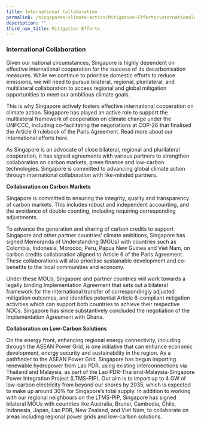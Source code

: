 ```yaml
---
title: International Collaboration
permalink: /singapores-climate-action/Mitigation-Efforts/internationalcollaboration/
description: ""
third_nav_title: Mitigation Efforts
---
```

### International Collaboration

Given our national circumstances, Singapore is highly dependent on effective international cooperation for the success of its decarbonisation measures. While we continue to prioritise domestic efforts to reduce emissions, we will need to pursue bilateral, regional, plurilateral, and multilateral collaboration to access regional and global mitigation opportunities to meet our ambitious climate goals.

This is why Singapore actively fosters effective international cooperation on climate action. Singapore has played an active role to support the multilateral framework of cooperation on climate change under the UNFCCC, including co-facilitating the negotiations at COP-26 that finalised the Article 6 rulebook of the Paris Agreement. Read more about our international efforts here.

As Singapore is an advocate of close bilateral, regional and plurilateral cooperation, it has signed agreements with various partners to strengthen collaboration on carbon markets, green finance and low-carbon technologies. Singapore is committed to advancing global climate action through international collaboration with like-minded partners.

**Collaboration on Carbon Markets**

Singapore is committed to ensuring the integrity, quality and transparency of carbon markets. This includes robust and independent accounting, and the avoidance of double counting, including requiring corresponding adjustments.

To advance the generation and sharing of carbon credits to support Singapore and other partner countries’ climate ambitions, Singapore has signed Memoranda of Understanding (MOUs) with countries such as Colombia, Indonesia, Morocco, Peru, Papua New Guinea and Viet Nam, on carbon credits collaboration aligned to Article 6 of the Paris Agreement. These collaborations will also prioritise sustainable development and co-benefits to the local communities and economy.

Under these MOUs, Singapore and partner countries will work towards a legally binding Implementation Agreement that sets out a bilateral framework for the international transfer of correspondingly adjusted mitigation outcomes, and identifies potential Article 6-compliant mitigation activities which can support both countries to achieve their respective NDCs. Singapore has since substantively concluded the negotiation of the Implementation Agreement with Ghana.

**Collaboration on Low-Carbon Solutions**

On the energy front, enhancing regional energy connectivity, including through the ASEAN Power Grid, is one initiative that can enhance economic development, energy security and sustainability in the region. As a pathfinder to the ASEAN Power Grid, Singapore has begun importing renewable hydropower from Lao PDR, using existing interconnections via Thailand and Malaysia, as part of the Lao PDR-Thailand-Malaysia-Singapore Power Integration Project (LTMS-PIP). Our aim is to import up to 4 GW of low-carbon electricity from beyond our shores by 2035, which is expected to make up around 30% for Singapore’s total supply. In addition to working with our regional neighbours on the LTMS-PIP, Singapore has signed bilateral MOUs with countries like Australia, Brunei, Cambodia, Chile, Indonesia, Japan, Lao PDR, New Zealand, and Viet Nam, to collaborate on areas including regional power grids and low-carbon solutions. 